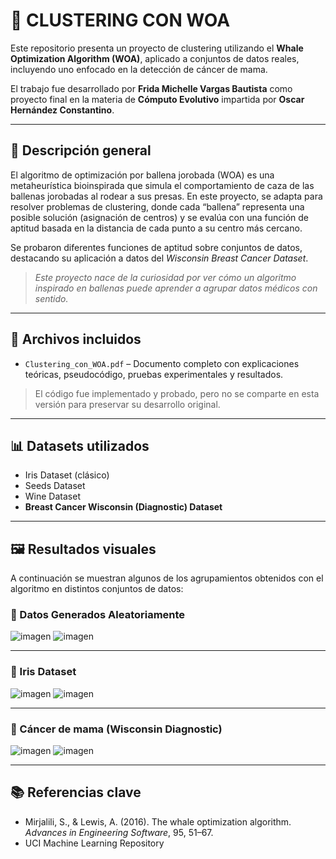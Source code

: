# 🐋 CLUSTERING CON WOA

Este repositorio presenta un proyecto de clustering utilizando el **Whale Optimization Algorithm (WOA)**, aplicado a conjuntos de datos reales, incluyendo uno enfocado en la detección de cáncer de mama.

El trabajo fue desarrollado por **Frida Michelle Vargas Bautista** como proyecto final en la materia de **Cómputo Evolutivo** impartida por **Oscar Hernández Constantino**.

---

## 🔎 Descripción general

El algoritmo de optimización por ballena jorobada (WOA) es una metaheurística bioinspirada que simula el comportamiento de caza de las ballenas jorobadas al rodear a sus presas. En este proyecto, se adapta para resolver problemas de clustering, donde cada “ballena” representa una posible solución (asignación de centros) y se evalúa con una función de aptitud basada en la distancia de cada punto a su centro más cercano.

Se probaron diferentes funciones de aptitud sobre conjuntos de datos, destacando su aplicación a datos del *Wisconsin Breast Cancer Dataset*.

> *Este proyecto nace de la curiosidad por ver cómo un algoritmo inspirado en ballenas puede aprender a agrupar datos médicos con sentido.*

---

## 📁 Archivos incluidos

- `Clustering_con_WOA.pdf` – Documento completo con explicaciones teóricas, pseudocódigo, pruebas experimentales y resultados.

> El código fue implementado y probado, pero no se comparte en esta versión para preservar su desarrollo original.

---

## 📊 Datasets utilizados

- Iris Dataset (clásico)
- Seeds Dataset
- Wine Dataset
- **Breast Cancer Wisconsin (Diagnostic) Dataset**

---

## 🖼️ Resultados visuales

A continuación se muestran algunos de los agrupamientos obtenidos con el algoritmo en distintos conjuntos de datos:

### 🍇 Datos Generados Aleatoriamente

![imagen](https://github.com/user-attachments/assets/26c87bf4-df18-4ee5-8198-6cd5da671985) ![imagen](https://github.com/user-attachments/assets/2ccc285d-e9b4-45d2-a2f5-12af7b9d9ea3)

---

### 🌸 Iris Dataset

![imagen](https://github.com/user-attachments/assets/df3914c4-66d6-4d84-9e83-5705c7f0bd21) ![imagen](https://github.com/user-attachments/assets/6ae1f3bf-9159-49bc-89a2-561b18f1e81a)

---

### 🧬 Cáncer de mama (Wisconsin Diagnostic)

![imagen](https://github.com/user-attachments/assets/339f9a0f-86ae-4f2f-a920-aea9284b5bbe) ![imagen](https://github.com/user-attachments/assets/71af9415-5c8c-4493-82e7-c74ff5dbc1ab)

---

## 📚 Referencias clave

- Mirjalili, S., & Lewis, A. (2016). The whale optimization algorithm. *Advances in Engineering Software*, 95, 51–67.
- UCI Machine Learning Repository

